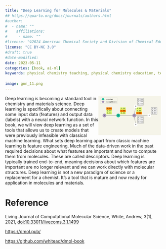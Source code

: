 ```yaml
---
title: "Deep Learning for Molecules & Materials"
## https://quarto.org/docs/journals/authors.html
#author:
#  - name: ""
#    affiliations:
#     - name: ""
#license: "©2024 American Chemical Society and Division of Chemical Education, Inc."
license: "CC BY-NC 3.0"
#draft: true
#date-modified:
date: 2023-05-11
categories: [book, ai-ml]
keywords: physical chemistry teaching, physical chemistry education, teaching resources, machine learning molecules materials

image: gnn_11.png
---
```

<img src="gnn_11.png" width="40%" align="right"/>

Deep learning is becoming a standard tool in chemistry and materials science. Deep learning is specifically about connecting some input data (features) and output data (labels) with a neural network function. In this book, we will view deep learning as a set of tools that allows us to create models that were previously infeasible with classical machine learning. What sets deep learning apart from classic machine learning is feature engineering. Much of the data-driven work in the past required decisions about what features are important and how to compute them from molecules. These are called descriptors. Deep learning is typically trained end-to-end, meaning decisions about which features are important are no longer relevant and we can work directly with molecular structures. Deep learning is not a new paradigm of science or a replacement for a chemist. It’s a tool that is mature and now ready for application in molecules and materials.


# Reference

Living Journal of Computational Molecular Science, White, Andrew, 3(1), 2021, [doi:10.33011/livecoms.3.1.1499](https://doi.org/10.33011/livecoms.3.1.1499)

<https://dmol.pub/>

<https://github.com/whitead/dmol-book>

